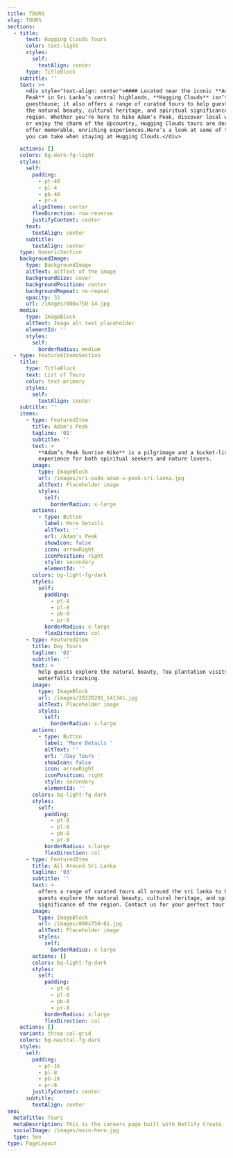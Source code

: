 ```yaml
---
title: TOURS
slug: TOURS
sections:
  - title:
      text: Hugging Clouds Tours
      color: text-light
      styles:
        self:
          textAlign: center
      type: TitleBlock
    subtitle: ''
    text: >+
      <div style="text-align: center">#### Located near the iconic **Adam's
      Peak** in Sri Lanka’s central highlands, **Hugging Clouds** isn’t just a
      guesthouse; it also offers a range of curated tours to help guests explore
      the natural beauty, cultural heritage, and spiritual significance of the
      region. Whether you're here to hike Adam's Peak, discover local wildlife,
      or enjoy the charm of the Upcountry, Hugging Clouds tours are designed to
      offer memorable, enriching experiences.Here’s a look at some of the tours
      you can take when staying at Hugging Clouds.</div>

    actions: []
    colors: bg-dark-fg-light
    styles:
      self:
        padding:
          - pt-40
          - pl-4
          - pb-40
          - pr-4
        alignItems: center
        flexDirection: row-reverse
        justifyContent: center
      text:
        textAlign: center
      subtitle:
        textAlign: center
    type: GenericSection
    backgroundImage:
      type: BackgroundImage
      altText: altText of the image
      backgroundSize: cover
      backgroundPosition: center
      backgroundRepeat: no-repeat
      opacity: 32
      url: /images/800x750-14.jpg
    media:
      type: ImageBlock
      altText: Image alt text placeholder
      elementId: ''
      styles:
        self:
          borderRadius: medium
  - type: FeaturedItemsSection
    title:
      type: TitleBlock
      text: List of Tours
      color: text-primary
      styles:
        self:
          textAlign: center
    subtitle: ''
    items:
      - type: FeaturedItem
        title: Adam's Peak
        tagline: '01'
        subtitle: ''
        text: >
          **Adam’s Peak Sunrise Hike** is a pilgrimage and a bucket-list
          experience for both spiritual seekers and nature lovers. 
        image:
          type: ImageBlock
          url: /images/sri-pada-adam-s-peak-sri-lanka.jpg
          altText: Placeholder image
          styles:
            self:
              borderRadius: x-large
        actions:
          - type: Button
            label: More Details
            altText: ''
            url: /Adam's Peak
            showIcon: false
            icon: arrowRight
            iconPosition: right
            style: secondary
            elementId: ''
        colors: bg-light-fg-dark
        styles:
          self:
            padding:
              - pt-8
              - pl-8
              - pb-8
              - pr-8
            borderRadius: x-large
            flexDirection: col
      - type: FeaturedItem
        title: Day Tours
        tagline: '02'
        subtitle: ''
        text: >
          help guests explore the natural beauty, Tea plantation visits,
          waterfalls tracking.
        image:
          type: ImageBlock
          url: /images/20220201_141341.jpg
          altText: Placeholder image
          styles:
            self:
              borderRadius: x-large
        actions:
          - type: Button
            label: 'More Details '
            altText: ''
            url: '/Day Tours '
            showIcon: false
            icon: arrowRight
            iconPosition: right
            style: secondary
            elementId: ''
        colors: bg-light-fg-dark
        styles:
          self:
            padding:
              - pt-8
              - pl-8
              - pb-8
              - pr-8
            borderRadius: x-large
            flexDirection: col
      - type: FeaturedItem
        title: All Around Sri Lanka
        tagline: '03'
        subtitle: ''
        text: >
          offers a range of curated tours all around the sri lanka to help
          guests explore the natural beauty, cultural heritage, and spiritual
          significance of the region. Contact us for your perfect tour plan.
        image:
          type: ImageBlock
          url: /images/800x750-61.jpg
          altText: Placeholder image
          styles:
            self:
              borderRadius: x-large
        actions: []
        colors: bg-light-fg-dark
        styles:
          self:
            padding:
              - pt-8
              - pl-8
              - pb-8
              - pr-8
            borderRadius: x-large
            flexDirection: col
    actions: []
    variant: three-col-grid
    colors: bg-neutral-fg-dark
    styles:
      self:
        padding:
          - pt-16
          - pl-8
          - pb-16
          - pr-8
        justifyContent: center
      subtitle:
        textAlign: center
seo:
  metaTitle: Tours
  metaDescription: This is the careers page built with Netlify Create.
  socialImage: /images/main-hero.jpg
  type: Seo
type: PageLayout
---
```

